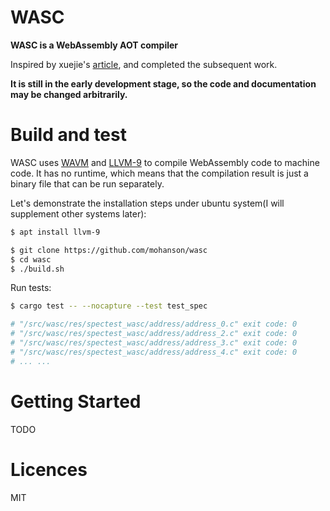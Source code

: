 # WASC

**WASC is a WebAssembly AOT compiler**

Inspired by xuejie's [article](https://xuejie.space/2020_03_03_introduction_to_ckb_script_programming_performant_wasm/), and completed the subsequent work.

**It is still in the early development stage, so the code and documentation may be changed arbitrarily.**

# Build and test

WASC uses [WAVM](https://github.com/WAVM/WAVM) and [LLVM-9](https://llvm.org/) to compile WebAssembly code to machine code. It has no runtime, which means that the compilation result is just a binary file that can be run separately.

Let's demonstrate the installation steps under ubuntu system(I will supplement other systems later):

```sh
$ apt install llvm-9

$ git clone https://github.com/mohanson/wasc
$ cd wasc
$ ./build.sh
```

Run tests:

```sh
$ cargo test -- --nocapture --test test_spec

# "/src/wasc/res/spectest_wasc/address/address_0.c" exit code: 0
# "/src/wasc/res/spectest_wasc/address/address_2.c" exit code: 0
# "/src/wasc/res/spectest_wasc/address/address_3.c" exit code: 0
# "/src/wasc/res/spectest_wasc/address/address_4.c" exit code: 0
# ... ...
```

# Getting Started

TODO

# Licences

MIT
